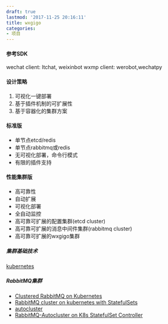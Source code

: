 ```yaml
---
draft: true
lastmod: '2017-11-25 20:16:11'
title: wxgigo
categories:
- 项目
---
```


#### 参考SDK
wechat client: ltchat, weixinbot
wxmp client: werobot,wechatpy

#### 设计策略
1. 可视化一键部署
2. 基于插件机制的可扩展性
3. 基于容器化的集群方案

#### 标准版
- 单节点etcd/redis
- 单节点rabbitmq或redis
- 无可视化部署，命令行模式
- 有限的插件支持

#### 性能集群版
- 高可靠性
- 自动扩展
- 可视化部署
- 全自动监控
- 高可靠可扩展的配置集群(etcd cluster)
- 高可靠可扩展的消息中间件集群(rabbitmq cluster)
- 高可靠可扩展的wxgigo集群

##### 集群基础技术
[kubernetes](https://kubernetes.io/)

##### RabbitMQ集群
- [Clustered RabbitMQ on Kubernetes](https://www.mirantis.com/blog/clustered-rabbitmq-kubernetes/)
- [RabbitMQ cluster on kubernetes with StatefulSets](https://wesmorgan.svbtle.com/rabbitmq-cluster-on-kubernetes-with-statefulsets)
- [autocluster](https://github.com/rabbitmq/rabbitmq-autocluster)
- [RabbitMQ-Autocluster on K8s StatefulSet Controller](https://github.com/rabbitmq/rabbitmq-autocluster/tree/master/examples/k8s_statefulsets)